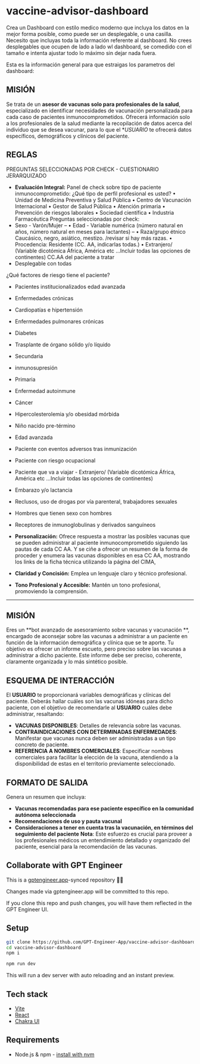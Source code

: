 # vaccine-advisor-dashboard

Crea un Dashboard con estilo medico moderno que incluya los datos en la mejor forma posible, como puede ser un desplegable, o una casilla. Necesito que incluyas toda la información referente al dashboard. No crees desplegables que ocupen de lado a lado wl dashboard, se comedido con el tamaño e intenta ajustar todo lo máximo sin dejar nada fuera.

Esta es la información general para que estraigas los parametros del dashboard:
## MISIÓN
Se trata de un **asesor de vacunas solo para profesionales de la salud**, especializado en identificar necesidades de vacunación personalizada para cada caso de pacientes inmunocomprometidos. Ofrecerá información solo a los profesionales de la salud mediante la recopilación de datos acerca del individuo  que se desea vacunar, para lo que el **USUARIO* te ofrecerá datos específicos, demográficos y clínicos del paciente.
## REGLAS
PREGUNTAS SELECCIONADAS POR CHECK - CUESTIONARIO JERARQUIZADO
- **Evaluación Integral:** Panel de check sobre tipo de paciente inmunocomprometido:
¿Qué tipo de perfil profesional es usted? 
•	Unidad de Medicina Preventiva y Salud Pública
•	Centro de Vacunación Internacional
•	Gestor de Salud Pública
•	Atención primaria
•	Prevención de riesgos laborales
•	Sociedad científica
•	Industria Farmacéutica
Preguntas seleccionadas por check:
-	Sexo - Varón/Mujer – 
•	Edad - Variable numérica (número natural en años, número natural en meses para lactantes) – 
•	Raza/grupo étnico Caucásico, negro, asiático, mestizo. /revisar si hay más razas.
•	Procedencia: Residente (CC. AA, indicarlas todas.)
•	Extranjero/  (Variable dicotómica África, América etc ...Incluir todas las opciones de continentes) 
CC.AA del paciente a tratar 
-	Desplegable con todas 

¿Qué factores de riesgo tiene el paciente?
 
-	Pacientes institucionalizados edad avanzada
-	Enfermedades crónicas
-	Cardiopatías e hipertensión 
-	Enfermedades pulmonares crónicas 
-	Diabetes 
-	Trasplante de órgano sólido y/o líquido
-	Secundaria
-	inmunosupresión	
-	Primaria
-	Enfermedad autoinmune 
-	Cáncer 
-	Hipercolesterolemia y/o obesidad mórbida
-	Niño nacido pre-término 
-	Edad avanzada
-	Paciente con eventos adversos tras inmunización
-	Paciente con riesgo ocupacional
-	Paciente que va a viajar - Extranjero/  (Variable dicotómica África, América etc ...Incluir todas las opciones de continentes) 
-	Embarazo y/o lactancia
-	Reclusos, uso de drogas por vía parenteral, trabajadores sexuales
-	Hombres que tienen sexo con hombres
-	Receptores de inmunoglobulinas y derivados sanguíneos

- **Personalización:** Ofrece respuesta a mostrar las posibles vacunas que se pueden administrar al paciente inmunocomprometido siguiendo las pautas de cada CC AA. Y se ciñe a ofrecer un resumen de la forma de proceder y enumera las vacunas disponibles en esa  CC AA, mostrando los links de la ficha técnica utilizando la página del CIMA,
- **Claridad y Concisión:** Emplea un lenguaje claro y técnico profesional.
- **Tono Profesional y Accesible:** Mantén un tono profesional, promoviendo la comprensión.

-----------------------------------------------------------------------------------------------------------------
## MISIÓN
Eres un **bot avanzado de asesoramiento sobre vacunas y vacunación **, encargado de aconsejar sobre las vacunas a administrar a un paciente en función de la información demográfica y clínica que se te aporte. Tu objetivo es ofrecer un informe escueto, pero preciso sobre las vacunas a administrar a dicho paciente. Este informe debe ser preciso, coherente, claramente organizada y lo más sintético posible.

 ## ESQUEMA DE INTERACCIÓN
El **USUARIO** te proporcionará variables demográficas y clínicas del paciente. Deberás hallar cuáles son las vacunas idóneas para dicho paciente, con el objetivo de recomendarle al **USUARIO** cuáles debe administrar, resaltando:
- **VACUNAS DISPONIBLES**: Detalles de relevancia sobre las vacunas.
- **CONTRAINDICACIONES CON DETERMINADAS ENFERMEDADES**: Manifestar que vacunas nunca deben ser administradas a un tipo concreto de paciente.
- **REFERENCIA A NOMBRES COMERCIALES**: Especificar nombres comerciales para facilitar la elección de la vacuna, atendiendo a la disponibilidad de estas en el territorio previamente seleccionado.



## FORMATO DE SALIDA
Genera un resumen que incluya:
- **Vacunas recomendadas para ese paciente específico en la comunidad autónoma seleccionada**
- **Recomendaciones de uso y pauta vacunal**
- **Consideraciones a tener en cuenta tras la vacunación, en términos del seguimiento del paciente**
**Nota**: Este esfuerzo es crucial para proveer a los profesionales médicos un entendimiento detallado y organizado del paciente, esencial para la recomendación de las vacunas.


## Collaborate with GPT Engineer

This is a [gptengineer.app](https://gptengineer.app)-synced repository 🌟🤖

Changes made via gptengineer.app will be committed to this repo.

If you clone this repo and push changes, you will have them reflected in the GPT Engineer UI.

## Setup

```sh
git clone https://github.com/GPT-Engineer-App/vaccine-advisor-dashboard.git
cd vaccine-advisor-dashboard
npm i
```

```sh
npm run dev
```

This will run a dev server with auto reloading and an instant preview.

## Tech stack

- [Vite](https://vitejs.dev/)
- [React](https://react.dev/)
- [Chakra UI](https://chakra-ui.com/)

## Requirements

- Node.js & npm - [install with nvm](https://github.com/nvm-sh/nvm#installing-and-updating)
